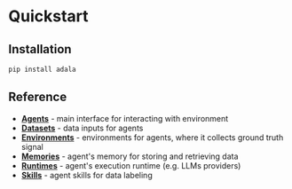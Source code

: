 # Quickstart

## Installation

```bash
pip install adala
```

## Reference

- [**Agents**](agents.md) - main interface for  interacting with environment
- [**Datasets**](datasets.md) - data inputs for agents
- [**Environments**](environments.md) - environments for agents, where it collects ground truth signal
- [**Memories**](memories.md) - agent's memory for storing and retrieving data
- [**Runtimes**](runtimes.md) - agent's execution runtime (e.g. LLMs providers)
- [**Skills**](skills.md) - agent skills for data labeling
